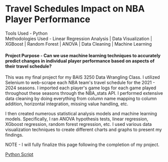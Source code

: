 # Travel Schedules Impact on NBA Player Performance

Tools Used - Python <br />
Methodologies Used - Linear Regression Analysis \| Data Visualization \| XGBoost \| Random Forest \| ANOVA \| Data Cleaning \| Machine Learning

#### Project Purpose - Can we use machine learning techniques to accurately predict changes in individual player performance based on aspects of their travel schedule?

This was my final project for my BAIS 3250 Data Wrangling Class. I utilized Selenium to web-scrape each NBA team's travel schedule for the 2021 - 2024 seasons. I imported each player's game logs for each game played throughout these seasons through the NBA_stats API. I performed extensive data cleaning by doing everything from column name mapping to column addition, horizontal integration, missing value handling, etc. 

I then created numerous statistical analysis models and machine learning models. Specifically, I ran ANOVA hypothesis tests, linear regression, XGboost regression, random forest regression, etc. I used various data visualization techniques to create different charts and graphs to present my findings.



NOTE - I will fully finalize this page following the completion of my project. 

[Python Script](https://github.com/evanhaines/evanhaines.github.io/blob/main/BAIS_3250_Final.ipynb)
